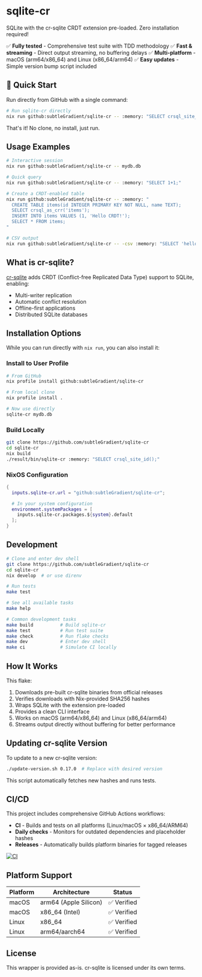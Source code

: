# sqlite-cr

SQLite with the cr-sqlite CRDT extension pre-loaded. Zero installation required!

✅ **Fully tested** - Comprehensive test suite with TDD methodology
✅ **Fast & streaming** - Direct output streaming, no buffering delays
✅ **Multi-platform** - macOS (arm64/x86_64) and Linux (x86_64/arm64)
✅ **Easy updates** - Simple version bump script included

## 🚀 Quick Start

Run directly from GitHub with a single command:

```bash
# Run sqlite-cr directly
nix run github:subtleGradient/sqlite-cr -- :memory: "SELECT crsql_site_id();"
```

That's it! No clone, no install, just run.

## Usage Examples

```bash
# Interactive session
nix run github:subtleGradient/sqlite-cr -- mydb.db

# Quick query
nix run github:subtleGradient/sqlite-cr -- :memory: "SELECT 1+1;"

# Create a CRDT-enabled table
nix run github:subtleGradient/sqlite-cr -- :memory: "
  CREATE TABLE items(id INTEGER PRIMARY KEY NOT NULL, name TEXT);
  SELECT crsql_as_crr('items');
  INSERT INTO items VALUES (1, 'Hello CRDT!');
  SELECT * FROM items;
"

# CSV output
nix run github:subtleGradient/sqlite-cr -- -csv :memory: "SELECT 'hello' as greeting, 42 as answer;"
```

## What is cr-sqlite?

[cr-sqlite](https://github.com/vlcn-io/cr-sqlite) adds CRDT (Conflict-free Replicated Data Type) support to SQLite, enabling:
- Multi-writer replication
- Automatic conflict resolution
- Offline-first applications
- Distributed SQLite databases

## Installation Options

While you can run directly with `nix run`, you can also install it:

### Install to User Profile
```bash
# From GitHub
nix profile install github:subtleGradient/sqlite-cr

# From local clone
nix profile install .

# Now use directly
sqlite-cr mydb.db
```

### Build Locally
```bash
git clone https://github.com/subtleGradient/sqlite-cr
cd sqlite-cr
nix build
./result/bin/sqlite-cr :memory: "SELECT crsql_site_id();"
```

### NixOS Configuration
```nix
{
  inputs.sqlite-cr.url = "github:subtleGradient/sqlite-cr";

  # In your system configuration
  environment.systemPackages = [
    inputs.sqlite-cr.packages.${system}.default
  ];
}
```

## Development

```bash
# Clone and enter dev shell
git clone https://github.com/subtleGradient/sqlite-cr
cd sqlite-cr
nix develop  # or use direnv

# Run tests
make test

# See all available tasks
make help

# Common development tasks
make build          # Build sqlite-cr
make test           # Run test suite  
make check          # Run flake checks
make dev            # Enter dev shell
make ci             # Simulate CI locally
```

## How It Works

This flake:
1. Downloads pre-built cr-sqlite binaries from official releases
2. Verifies downloads with Nix-provided SHA256 hashes
3. Wraps SQLite with the extension pre-loaded
4. Provides a clean CLI interface
5. Works on macOS (arm64/x86_64) and Linux (x86_64/arm64)
6. Streams output directly without buffering for better performance

## Updating cr-sqlite Version

To update to a new cr-sqlite version:
```bash
./update-version.sh 0.17.0  # Replace with desired version
```

This script automatically fetches new hashes and runs tests.

## CI/CD

This project includes comprehensive GitHub Actions workflows:

- **CI** - Builds and tests on all platforms (Linux/macOS × x86_64/ARM64)
- **Daily checks** - Monitors for outdated dependencies and placeholder hashes
- **Releases** - Automatically builds platform binaries for tagged releases

[![CI](https://github.com/subtleGradient/sqlite-cr/actions/workflows/ci.yml/badge.svg)](https://github.com/subtleGradient/sqlite-cr/actions/workflows/ci.yml)

## Platform Support

| Platform | Architecture | Status |
|----------|--------------|---------|
| macOS    | arm64 (Apple Silicon) | ✅ Verified |
| macOS    | x86_64 (Intel) | ✅ Verified |
| Linux    | x86_64 | ✅ Verified |
| Linux    | arm64/aarch64 | ✅ Verified |

## License

This wrapper is provided as-is. cr-sqlite is licensed under its own terms.
